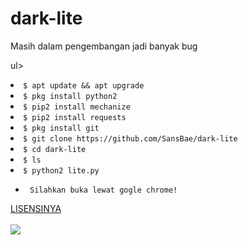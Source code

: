 # dark-lite
Masih dalam pengembangan jadi banyak bug


ul>
<li><code>$ apt update && apt upgrade</code></li>
<li><code>$ pkg install python2</code></li>
<li><code>$ pip2 install mechanize</code></li>
<li><code>$ pip2 install requests</code></li>
<li><code>$ pkg install git</code></li>
<li><code>$ git clone https://github.com/SansBae/dark-lite</code></li>
<li><code>$ cd dark-lite</code></li>
<li><code>$ ls</code></li>
<li><code>$ python2 lite.py</code></li>
<ul>
<li><code> Silahkan buka lewat gogle chrome! </code></li>
</ul>
<a href : https://duit.cc/Mh5nL /> LISENSINYA</a>
<br />
<br />
<img src="https://github.com/SansBae/dark-lite/blob/master/Screenshot_2020-05-13-08-22-31-63.png" />
